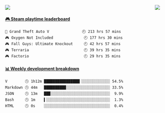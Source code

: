 <p>
<!--   <img src="https://moe-counter.anyfan.repl.co/get/@github.readme"> -->
  <img src="https://api.anyfan.top/count/?name=anyfan">
  <img src="https://weather-icon.anyfan.repl.co/@shanghai" align="right">
</p>


<!-- steam-box start -->
#### <a href="https://gist.github.com/2bb05a98c541b99e8793360d7e14488a" target="_blank">🎮 Steam playtime leaderboard</a>
```text
🚓 Grand Theft Auto V               🕘 213 hrs 57 mins
🎮 Oxygen Not Included              🕘 177 hrs 30 mins
🎮 Fall Guys: Ultimate Knockout     🕘 42 hrs 57 mins
🎮 Terraria                         🕘 39 hrs 35 mins
🎮 Factorio                         🕘 29 hrs 35 mins
```
<!-- Powered by https://github.com/YouEclipse/steam-box . -->
<!-- steam-box end -->



<!-- waka-box start -->
#### <a href="https://gist.github.com/5c5782f031552061812db2d260d88847" target="_blank">📊 Weekly development breakdown</a>
```text
V        🕓 1h12m ████████████████▎░░░░░░░░░░░░░ 54.5%
Markdown 🕓 44m   ██████████░░░░░░░░░░░░░░░░░░░░ 33.5%
JSON     🕓 13m   ██▉░░░░░░░░░░░░░░░░░░░░░░░░░░░  9.9%
Bash     🕓 1m    ▍░░░░░░░░░░░░░░░░░░░░░░░░░░░░░  1.3%
HTML     🕓 0s    ░░░░░░░░░░░░░░░░░░░░░░░░░░░░░░  0.4%
```
<!-- Powered by https://github.com/YouEclipse/waka-box-go . -->
<!-- waka-box end -->


<!--
**anyfan/anyfan** is a ✨ _special_ ✨ repository because its `README.md` (this file) appears on your GitHub profile.

Here are some ideas to get you started:

- 🔭 I’m currently working on ...
- 🌱 I’m currently learning ...
- 👯 I’m looking to collaborate on ...
- 🤔 I’m looking for help with ...
- 💬 Ask me about ...
- 📫 How to reach me: ...
- 😄 Pronouns: ...
- ⚡ Fun fact: ...
-->
